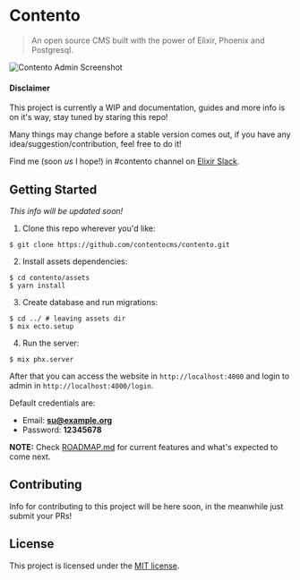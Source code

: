 # Contento

> An open source CMS built with the power of Elixir, Phoenix and Postgresql.

![Contento Admin Screenshot](https://raw.githubusercontent.com/contentocms/contento/master/screenshot.png)

#### Disclaimer

This project is currently a WIP and documentation, guides and more info is on it's way, stay tuned by staring this repo!

Many things may change before a stable version comes out, if you have any idea/suggestion/contribution, feel free to do it!

Find me (soon *us* I hope!) in #contento channel on [Elixir Slack](https://elixir-slackin.herokuapp.com/).

## Getting Started

*This info will be updated soon!*

1. Clone this repo wherever you'd like:

```
$ git clone https://github.com/contentocms/contento.git
```

2. Install assets dependencies:

```
$ cd contento/assets
$ yarn install
```

3. Create database and run migrations:

```
$ cd ../ # leaving assets dir
$ mix ecto.setup
```

4. Run the server:

```
$ mix phx.server
```

After that you can access the website in `http://localhost:4000` and login to admin in `http://localhost:4000/login`.

Default credentials are:

- Email: **su@example.org**
- Password: **12345678**

**NOTE:** Check [ROADMAP.md](https://github.com/contentocms/contento/blob/master/ROADMAP.md) for current features and what's expected to come next.

## Contributing

Info for contributing to this project will be here soon, in the meanwhile just submit your PRs!

## License

This project is licensed under the [MIT license](https://github.com/contentocms/contento/blob/master/LICENSE.md).
